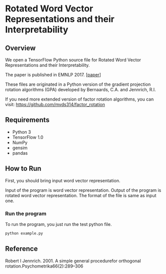 # Rotated Word Vector Representations and their Interpretability


## Overview
We open a TensorFlow Python source file for Rotated Word Vector Representations and their Interpretability.

The paper is published in EMNLP 2017. [<a href="">paper</a>]

These files are originated in a Python version of the gradient projection rotation
algorithms (GPA) developed by Bernaards, C.A. and Jennrich, R.I.

If you need more extended version of factor rotation algorithms, you can visit:
https://github.com/mvds314/factor_rotation


## Requirements
- Python 3
- TensorFlow 1.0
- NumPy
- gensim
- pandas


## How to Run
First, you should bring input word vector representation.

Input of the program is word vector representation.
Output of the program is rotated word vector representation.
The format of the file is same as input one.



### Run the program
To run the program, you just run the test python file.

```sh
python example.py
```


## Reference

Robert I Jennrich. 2001. A simple general procedurefor orthogonal rotation.Psychometrika66(2):289–306
